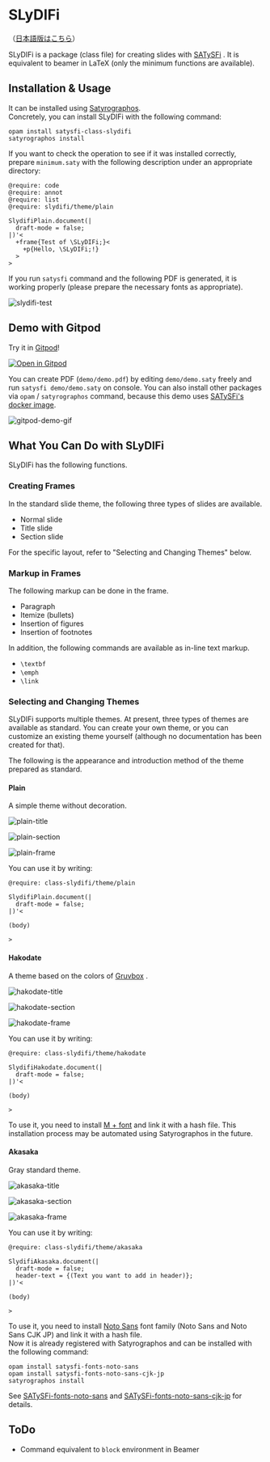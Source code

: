 # SLyDIFi

（[日本語版はこちら](README-ja.md)）

SLyDIFi is a package (class file) for creating slides with [SATySFi](https://github.com/gfngfn/SATySFi) . It is equivalent to beamer in LaTeX (only the minimum functions are available).

## Installation & Usage

It can be installed using [Satyrographos](https://github.com/gfngfn/SATySFi/wiki/Satyrographos).<br>Concretely, you can install SLyDIFi with the following command:

```
opam install satysfi-class-slydifi
satyrographos install
```

If you want to check the operation to see if it was installed correctly, prepare `minimum.saty` with the following description under an appropriate directory:

```
@require: code
@require: annot
@require: list
@require: slydifi/theme/plain

SlydifiPlain.document(|
  draft-mode = false;
|)'<
  +frame{Test of \SLyDIFi;}<
    +p{Hello, \SLyDIFi;!}
  >
>
```

If you run `satysfi` command and the following PDF is generated, it is working properly (please prepare the necessary fonts as appropriate).

![slydifi-test](https://github.com/monaqa/slydifi/blob/i18n/fig/slydifi-test.jpg?raw=true)

## Demo with Gitpod

Try it in [Gitpod](https://gitpod.io)!

[![Open in Gitpod](https://gitpod.io/button/open-in-gitpod.svg)](https://gitpod.io/#https://github.com/monaqa/slydifi)

You can create PDF (`demo/demo.pdf`) by editing `demo/demo.saty` freely and run `satysfi demo/demo.saty` on console.
You can also install other packages via `opam` / `satyrographos` command, because this demo uses [SATySFi's docker image](https://github.com/amutake/satysfi-docker).

![gitpod-demo-gif](https://user-images.githubusercontent.com/48883418/93006630-8d70c200-f599-11ea-8777-d3d5afbacf25.gif)

## What You Can Do with SLyDIFi

SLyDIFi has the following functions.

### Creating Frames

In the standard slide theme, the following three types of slides are available.

- Normal slide
- Title slide
- Section slide

For the specific layout, refer to "Selecting and Changing Themes" below.

### Markup in Frames

The following markup can be done in the frame.

- Paragraph
- Itemize (bullets)
- Insertion of figures
- Insertion of footnotes

In addition, the following commands are available as in-line text markup.

- `\textbf`
- `\emph`
- `\link`

### Selecting and Changing Themes

SLyDIFi supports multiple themes. At present, three types of themes are available as standard. You can create your own theme, or you can customize an existing theme yourself (although no documentation has been created for that).

The following is the appearance and introduction method of the theme prepared as standard.

#### Plain

A simple theme without decoration.

![plain-title](fig/plain-title.jpg)

![plain-section](fig/plain-section.jpg)

![plain-frame](fig/plain-frame.jpg)

You can use it by writing:

```
@require: class-slydifi/theme/plain

SlydifiPlain.document(|
  draft-mode = false;
|)'<

(body)

>
```

#### Hakodate

A theme based on the colors of [Gruvbox](https://github.com/gruvbox-community/gruvbox) .

![hakodate-title](fig/hakodate-title.jpg)

![hakodate-section](fig/hakodate-section.jpg)

![hakodate-frame](fig/hakodate-frame.jpg)

You can use it by writing:

```
@require: class-slydifi/theme/hakodate

SlydifiHakodate.document(|
  draft-mode = false;
|)'<

(body)

>
```

To use it, you need to install [M + font](https://mplus-fonts.osdn.jp/about.html) and link it with a hash file. This installation process may be automated using Satyrographos in the future.

#### Akasaka

Gray standard theme.

![akasaka-title](fig/akasaka-title.jpg)

![akasaka-section](fig/akasaka-section.jpg)

![akasaka-frame](fig/akasaka-frame.jpg)

You can use it by writing:

```
@require: class-slydifi/theme/akasaka

SlydifiAkasaka.document(|
  draft-mode = false;
  header-text = {(Text you want to add in header)};
|)'<

(body)

>
```

To use it, you need to install [Noto Sans](https://www.google.com/get/noto/) font family (Noto Sans and Noto Sans CJK JP) and link it with a hash file.<br>Now it is already registered with Satyrographos and can be installed with the following command:

```
opam install satysfi-fonts-noto-sans
opam install satysfi-fonts-noto-sans-cjk-jp
satyrographos install
```

See
[SATySFi-fonts-noto-sans](https://github.com/zeptometer/SATySFi-fonts-noto-sans)
and
[SATySFi-fonts-noto-sans-cjk-jp](https://github.com/zeptometer/SATySFi-fonts-noto-sans-cjk-jp)
for details.

## ToDo

- Command equivalent to `block` environment in Beamer

